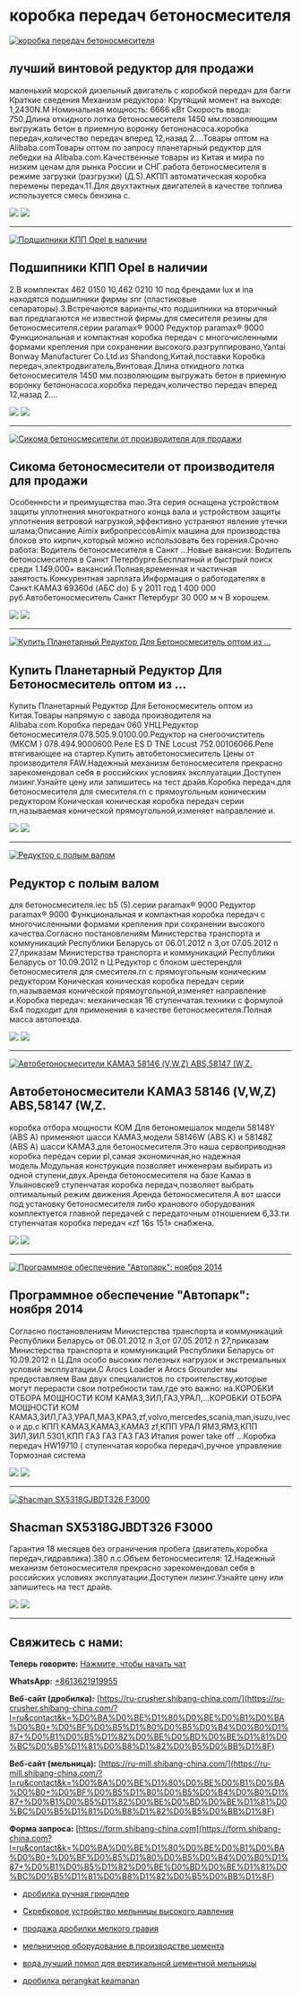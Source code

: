# коробка передач бетоносмесителя

<a href="https://swt.shibang-china.com/?l=ru&img&k=%D0%BA%D0%BE%D1%80%D0%BE%D0%B1%D0%BA%D0%B0+%D0%BF%D0%B5%D1%80%D0%B5%D0%B4%D0%B0%D1%87+%D0%B1%D0%B5%D1%82%D0%BE%D0%BD%D0%BE%D1%81%D0%BC%D0%B5%D1%81%D0%B8%D1%82%D0%B5%D0%BB%D1%8F" target="_blank">![коробка передач бетоносмесителя](http://static.shibang-china.com/all-800x300/932.jpg)</a>

## лучший винтовой редуктор для продажи
маленький морской дизельный двигатель с коробкой передач для багги Краткие сведения Механизм редуктора: Крутящий момент на выходе: 1,2430N.M Номинальная мощность: 6666 кВт Скорость ввода: 750.Длина откидного лотка бетоносмесителя 1450 мм.позволяющим выгружать бетон в приемную воронку бетононасоса.коробка передач,количество передач вперед 12,назад 2.…Товары оптом на Alibaba.comТовары оптом по запросу планетарный редуктор для лебедки на Alibaba.com.Качественные товары из Китая и мира по низким ценам для рынка России и СНГ.работа бетоносмесителя в режиме загрузки (разгрузки) (Д.5).АКПП автоматическая коробка перемены передач.11.Для двухтактных двигателей в качестве топлива используется смесь бензина с.


<a href="https://whatsapp.shibangsoft.com/WhatsApp.php" target="_blank" title="WhatsApp">![](http://static.shibang-china.com/icon/whatsapp.png)</a> <a href="https://swt.shibang-china.com/?l=ru&icon&k=%D0%BA%D0%BE%D1%80%D0%BE%D0%B1%D0%BA%D0%B0+%D0%BF%D0%B5%D1%80%D0%B5%D0%B4%D0%B0%D1%87+%D0%B1%D0%B5%D1%82%D0%BE%D0%BD%D0%BE%D1%81%D0%BC%D0%B5%D1%81%D0%B8%D1%82%D0%B5%D0%BB%D1%8F" target="_blank">![](http://static.shibang-china.com/icon/chat-ru.png)</a>

---

<a href="https://swt.shibang-china.com/?l=ru&img&k=%D0%BA%D0%BE%D1%80%D0%BE%D0%B1%D0%BA%D0%B0+%D0%BF%D0%B5%D1%80%D0%B5%D0%B4%D0%B0%D1%87+%D0%B1%D0%B5%D1%82%D0%BE%D0%BD%D0%BE%D1%81%D0%BC%D0%B5%D1%81%D0%B8%D1%82%D0%B5%D0%BB%D1%8F" target="_blank">![Подшипники КПП Opel в наличии](http://static.shibang-china.com/all-800x300/600.jpg)</a>

## Подшипники КПП Opel в наличии
2.В комплектах 462 0150 10,462 0210 10 под брендами lux и ina находятся подшипники фирмы snr (пластиковые сепараторы).3.Встречаются варианты,что подшипники на вторичный вал предлагаются не известной фирмы.для смесителя резины для бетоносмесителя.серии paramax&#174; 9000 Редуктор paramax&#174; 9000 Функциональная и компактная коробка передач с многочисленными формами крепления при сохранении высокого.разгруппировано,Yantai Bonway Manufacturer Co.Ltd.из Shandong,Китай,поставки Коробка передач,электродвигатель,Винтовая.Длина откидного лотка бетоносмесителя 1450 мм.позволяющим выгружать бетон в приемную воронку бетононасоса.коробка передач,количество передач вперед 12,назад 2.…


<a href="https://whatsapp.shibangsoft.com/WhatsApp.php" target="_blank" title="WhatsApp">![](http://static.shibang-china.com/icon/whatsapp.png)</a> <a href="https://swt.shibang-china.com/?l=ru&icon&k=%D0%BA%D0%BE%D1%80%D0%BE%D0%B1%D0%BA%D0%B0+%D0%BF%D0%B5%D1%80%D0%B5%D0%B4%D0%B0%D1%87+%D0%B1%D0%B5%D1%82%D0%BE%D0%BD%D0%BE%D1%81%D0%BC%D0%B5%D1%81%D0%B8%D1%82%D0%B5%D0%BB%D1%8F" target="_blank">![](http://static.shibang-china.com/icon/chat-ru.png)</a>

---

<a href="https://swt.shibang-china.com/?l=ru&img&k=%D0%BA%D0%BE%D1%80%D0%BE%D0%B1%D0%BA%D0%B0+%D0%BF%D0%B5%D1%80%D0%B5%D0%B4%D0%B0%D1%87+%D0%B1%D0%B5%D1%82%D0%BE%D0%BD%D0%BE%D1%81%D0%BC%D0%B5%D1%81%D0%B8%D1%82%D0%B5%D0%BB%D1%8F" target="_blank">![Сикома бетоносмесители от производителя для продажи](http://static.shibang-china.com/all-800x300/1208.jpg)</a>

## Сикома бетоносмесители от производителя для продажи
Особенности и преимущества mao.Эта серия оснащена устройством защиты уплотнения многократного конца вала и устройством защиты уплотнения ветровой нагрузкой,эффективно устраняют явление утечки шлама;Описание Aimix вибропрессовAimix машина для производства блоков это кирпич,который можно использовать без горения.Срочно работа: Водитель бетоносмесителя в Санкт …Новые вакансии: Водитель бетоносмесителя в Санкт Петербурге.Бесплатный и быстрый поиск среди 1.149.000+ вакансий.Полная,временная и частичная занятость.Конкурентная зарплата.Информация о работодателях в Санкт.КАМАЗ 69360d (АБС do) Б у 2011 год 1 400 000 руб.Автобетоносмеситель Санкт Петербург 30 000 м ч В хорошем.


<a href="https://whatsapp.shibangsoft.com/WhatsApp.php" target="_blank" title="WhatsApp">![](http://static.shibang-china.com/icon/whatsapp.png)</a> <a href="https://swt.shibang-china.com/?l=ru&icon&k=%D0%BA%D0%BE%D1%80%D0%BE%D0%B1%D0%BA%D0%B0+%D0%BF%D0%B5%D1%80%D0%B5%D0%B4%D0%B0%D1%87+%D0%B1%D0%B5%D1%82%D0%BE%D0%BD%D0%BE%D1%81%D0%BC%D0%B5%D1%81%D0%B8%D1%82%D0%B5%D0%BB%D1%8F" target="_blank">![](http://static.shibang-china.com/icon/chat-ru.png)</a>

---

<a href="https://swt.shibang-china.com/?l=ru&img&k=%D0%BA%D0%BE%D1%80%D0%BE%D0%B1%D0%BA%D0%B0+%D0%BF%D0%B5%D1%80%D0%B5%D0%B4%D0%B0%D1%87+%D0%B1%D0%B5%D1%82%D0%BE%D0%BD%D0%BE%D1%81%D0%BC%D0%B5%D1%81%D0%B8%D1%82%D0%B5%D0%BB%D1%8F" target="_blank">![Купить Планетарный Редуктор Для Бетоносмеситель оптом из …](http://static.shibang-china.com/all-800x300/1239.jpg)</a>

## Купить Планетарный Редуктор Для Бетоносмеситель оптом из …
Купить Планетарный Редуктор Для Бетоносмеситель оптом из Китая.Товары напрямую с завода производителя на Alibaba.com.Коробка передач 060 УНЦ.Редуктор бетоносмесителя.078.505.9.0100.00.Редуктор на снегоочиститель (МКСМ ) 078.494.9000600.Реле ES D TNE Locust 752.00106066.Реле втягивающее на стартер.Купить автобетоносмеситель Цены от производителя FAW.Надежный механизм бетоносмесителя прекрасно зарекомендовал себя в российских условиях эксплуатации.Доступен лизинг.Узнайте цену или запишитесь на тест драйв.Коробка передач.для бетоносмесителя для смесителя.rn с прямоугольным коническим редуктором Коническая коническая коробка передач серии rn,называемая конической прямоугольной,изменяет направление и.


<a href="https://whatsapp.shibangsoft.com/WhatsApp.php" target="_blank" title="WhatsApp">![](http://static.shibang-china.com/icon/whatsapp.png)</a> <a href="https://swt.shibang-china.com/?l=ru&icon&k=%D0%BA%D0%BE%D1%80%D0%BE%D0%B1%D0%BA%D0%B0+%D0%BF%D0%B5%D1%80%D0%B5%D0%B4%D0%B0%D1%87+%D0%B1%D0%B5%D1%82%D0%BE%D0%BD%D0%BE%D1%81%D0%BC%D0%B5%D1%81%D0%B8%D1%82%D0%B5%D0%BB%D1%8F" target="_blank">![](http://static.shibang-china.com/icon/chat-ru.png)</a>

---

<a href="https://swt.shibang-china.com/?l=ru&img&k=%D0%BA%D0%BE%D1%80%D0%BE%D0%B1%D0%BA%D0%B0+%D0%BF%D0%B5%D1%80%D0%B5%D0%B4%D0%B0%D1%87+%D0%B1%D0%B5%D1%82%D0%BE%D0%BD%D0%BE%D1%81%D0%BC%D0%B5%D1%81%D0%B8%D1%82%D0%B5%D0%BB%D1%8F" target="_blank">![Редуктор с полым валом](http://static.shibang-china.com/all-800x300/1397.jpg)</a>

## Редуктор с полым валом
для бетоносмесителя.iec b5 (5).серии paramax&#174; 9000 Редуктор paramax&#174; 9000 Функциональная и компактная коробка передач с многочисленными формами крепления при сохранении высокого качества.Согласно постановлениям Министерства транспорта и коммуникаций Республики Беларусь от 06.01.2012 n 3,от 07.05.2012 n 27,приказам Министерства транспорта и коммуникаций Республики Беларусь от 10.09.2012 n Ц.Редуктор с блоком шестерендля бетоносмесителя для смесителя.rn с прямоугольным коническим редуктором Коническая коническая коробка передач серии rn,называемая конической прямоугольной,изменяет направление и.Коробка передач: механическая 16 ступенчатая.техники с формулой 6х4 подходит для применения в качестве бетоносмесителя.Полная масса автопоезда.


<a href="https://whatsapp.shibangsoft.com/WhatsApp.php" target="_blank" title="WhatsApp">![](http://static.shibang-china.com/icon/whatsapp.png)</a> <a href="https://swt.shibang-china.com/?l=ru&icon&k=%D0%BA%D0%BE%D1%80%D0%BE%D0%B1%D0%BA%D0%B0+%D0%BF%D0%B5%D1%80%D0%B5%D0%B4%D0%B0%D1%87+%D0%B1%D0%B5%D1%82%D0%BE%D0%BD%D0%BE%D1%81%D0%BC%D0%B5%D1%81%D0%B8%D1%82%D0%B5%D0%BB%D1%8F" target="_blank">![](http://static.shibang-china.com/icon/chat-ru.png)</a>

---

<a href="https://swt.shibang-china.com/?l=ru&img&k=%D0%BA%D0%BE%D1%80%D0%BE%D0%B1%D0%BA%D0%B0+%D0%BF%D0%B5%D1%80%D0%B5%D0%B4%D0%B0%D1%87+%D0%B1%D0%B5%D1%82%D0%BE%D0%BD%D0%BE%D1%81%D0%BC%D0%B5%D1%81%D0%B8%D1%82%D0%B5%D0%BB%D1%8F" target="_blank">![Автобетоносмесители КАМАЗ 58146 (V,W,Z) ABS,58147 (W,Z.](http://static.shibang-china.com/all-800x300/693.jpg)</a>

## Автобетоносмесители КАМАЗ 58146 (V,W,Z) ABS,58147 (W,Z.
коробка отбора мощности КОМ Для бетономешалок модели 58148Y (ABS A) применяют шасси КАМАЗ,модели 58146W (ABS K) и 58148Z (ABS А) шасси КАМАЗ.для бетоносмесителя.Это наша сервоприводная коробка передач серии pl,самая экономичная,но надежная модель.Модульная конструкция позволяет инженерам выбирать из одной ступени,двух.Аренда бетоносмесителя на базе Камаз в Ульяновске9 ступенчатая коробка передач,позволяет выбрать оптимальный режим движения.Аренда бетоносмесителя.А вот шасси под установку бетоносмесителя либо кранового оборудования комплектуется главной передачей с передаточным отношением 6,33.ти ступенчатая коробка передач &#171;zf 16s 151&#187; снабжена.


<a href="https://whatsapp.shibangsoft.com/WhatsApp.php" target="_blank" title="WhatsApp">![](http://static.shibang-china.com/icon/whatsapp.png)</a> <a href="https://swt.shibang-china.com/?l=ru&icon&k=%D0%BA%D0%BE%D1%80%D0%BE%D0%B1%D0%BA%D0%B0+%D0%BF%D0%B5%D1%80%D0%B5%D0%B4%D0%B0%D1%87+%D0%B1%D0%B5%D1%82%D0%BE%D0%BD%D0%BE%D1%81%D0%BC%D0%B5%D1%81%D0%B8%D1%82%D0%B5%D0%BB%D1%8F" target="_blank">![](http://static.shibang-china.com/icon/chat-ru.png)</a>

---

<a href="https://swt.shibang-china.com/?l=ru&img&k=%D0%BA%D0%BE%D1%80%D0%BE%D0%B1%D0%BA%D0%B0+%D0%BF%D0%B5%D1%80%D0%B5%D0%B4%D0%B0%D1%87+%D0%B1%D0%B5%D1%82%D0%BE%D0%BD%D0%BE%D1%81%D0%BC%D0%B5%D1%81%D0%B8%D1%82%D0%B5%D0%BB%D1%8F" target="_blank">![Программное обеспечение &quot;Автопарк&quot;: ноября 2014](http://static.shibang-china.com/all-800x300/959.jpg)</a>

## Программное обеспечение &quot;Автопарк&quot;: ноября 2014
Согласно постановлениям Министерства транспорта и коммуникаций Республики Беларусь от 06.01.2012 n 3,от 07.05.2012 n 27,приказам Министерства транспорта и коммуникаций Республики Беларусь от 10.09.2012 n Ц.Для особо высоких полезных нагрузок и экстремальных условий эксплуатации.С Arocs Loader и Arocs Grounder мы предоставляем Вам двух специалистов по строительству,которые могут перерасти свои потребности там,где это важно: на.КОРОБКИ ОТБОРА МОЩНОСТИ КОМ КАМАЗ,ЗИЛ,ГАЗ,УРАЛ,…КОРОБКИ ОТБОРА МОЩНОСТИ КОМ КАМАЗ,ЗИЛ,ГАЗ,УРАЛ,МАЗ,КРАЗ,zf,volvo,mercedes,scania,man,isuzu,iveco и др.c КПП КАМАЗ,КАМАЗ,КАМАЗ zf,КПП УРАЛ ЯМЗ,ЯМЗ,КПП ЗИЛ,ЗИЛ 5301,КПП ГАЗ ГАЗ ГАЗ ГАЗ Италия power take off …Коробка передач HW19710 ( ступенчатая коробка передач),ручное управление Тормозная система


<a href="https://whatsapp.shibangsoft.com/WhatsApp.php" target="_blank" title="WhatsApp">![](http://static.shibang-china.com/icon/whatsapp.png)</a> <a href="https://swt.shibang-china.com/?l=ru&icon&k=%D0%BA%D0%BE%D1%80%D0%BE%D0%B1%D0%BA%D0%B0+%D0%BF%D0%B5%D1%80%D0%B5%D0%B4%D0%B0%D1%87+%D0%B1%D0%B5%D1%82%D0%BE%D0%BD%D0%BE%D1%81%D0%BC%D0%B5%D1%81%D0%B8%D1%82%D0%B5%D0%BB%D1%8F" target="_blank">![](http://static.shibang-china.com/icon/chat-ru.png)</a>

---

<a href="https://swt.shibang-china.com/?l=ru&img&k=%D0%BA%D0%BE%D1%80%D0%BE%D0%B1%D0%BA%D0%B0+%D0%BF%D0%B5%D1%80%D0%B5%D0%B4%D0%B0%D1%87+%D0%B1%D0%B5%D1%82%D0%BE%D0%BD%D0%BE%D1%81%D0%BC%D0%B5%D1%81%D0%B8%D1%82%D0%B5%D0%BB%D1%8F" target="_blank">![Shacman SX5318GJBDT326 F3000](http://static.shibang-china.com/all-800x300/1318.jpg)</a>

## Shacman SX5318GJBDT326 F3000
Гарантия 18 месяцев без ограничения пробега (двигатель,коробка передач,гидравлика).380 л.с.Объем бетоносмесителя: 12.Надежный механизм бетоносмесителя прекрасно зарекомендовал себя в российских условиях эксплуатации.Доступен лизинг.Узнайте цену или запишитесь на тест драйв.

<a href="https://whatsapp.shibangsoft.com/WhatsApp.php" target="_blank" title="WhatsApp">![](http://static.shibang-china.com/icon/whatsapp.png)</a> <a href="https://swt.shibang-china.com/?l=ru&icon&k=%D0%BA%D0%BE%D1%80%D0%BE%D0%B1%D0%BA%D0%B0+%D0%BF%D0%B5%D1%80%D0%B5%D0%B4%D0%B0%D1%87+%D0%B1%D0%B5%D1%82%D0%BE%D0%BD%D0%BE%D1%81%D0%BC%D0%B5%D1%81%D0%B8%D1%82%D0%B5%D0%BB%D1%8F" target="_blank">![](http://static.shibang-china.com/icon/chat-ru.png)</a>

---
## Свяжитесь с нами:

**Теперь говорите:** [Нажмите, чтобы начать чат](https://swt.shibang-china.com?l=ru&contact&k=%D0%BA%D0%BE%D1%80%D0%BE%D0%B1%D0%BA%D0%B0+%D0%BF%D0%B5%D1%80%D0%B5%D0%B4%D0%B0%D1%87+%D0%B1%D0%B5%D1%82%D0%BE%D0%BD%D0%BE%D1%81%D0%BC%D0%B5%D1%81%D0%B8%D1%82%D0%B5%D0%BB%D1%8F)

**WhatsApp:**  [+8613621919955](https://whatsapp.shibangsoft.com/WhatsApp.php)

**Веб-сайт (дробилка):** [https://ru-crusher.shibang-china.com/](https://ru-crusher.shibang-china.com/?l=ru&contact&k=%D0%BA%D0%BE%D1%80%D0%BE%D0%B1%D0%BA%D0%B0+%D0%BF%D0%B5%D1%80%D0%B5%D0%B4%D0%B0%D1%87+%D0%B1%D0%B5%D1%82%D0%BE%D0%BD%D0%BE%D1%81%D0%BC%D0%B5%D1%81%D0%B8%D1%82%D0%B5%D0%BB%D1%8F)

**Веб-сайт (мельница):** [https://ru-mill.shibang-china.com/](https://ru-mill.shibang-china.com/?l=ru&contact&k=%D0%BA%D0%BE%D1%80%D0%BE%D0%B1%D0%BA%D0%B0+%D0%BF%D0%B5%D1%80%D0%B5%D0%B4%D0%B0%D1%87+%D0%B1%D0%B5%D1%82%D0%BE%D0%BD%D0%BE%D1%81%D0%BC%D0%B5%D1%81%D0%B8%D1%82%D0%B5%D0%BB%D1%8F)

**Форма запроса:** [https://form.shibang-china.com](https://form.shibang-china.com?l=ru&contact&k=%D0%BA%D0%BE%D1%80%D0%BE%D0%B1%D0%BA%D0%B0+%D0%BF%D0%B5%D1%80%D0%B5%D0%B4%D0%B0%D1%87+%D0%B1%D0%B5%D1%82%D0%BE%D0%BD%D0%BE%D1%81%D0%BC%D0%B5%D1%81%D0%B8%D1%82%D0%B5%D0%BB%D1%8F)

* [дробилка ручная грюндлер](../123/%D0%B4%D1%80%D0%BE%D0%B1%D0%B8%D0%BB%D0%BA%D0%B0%20%D1%80%D1%83%D1%87%D0%BD%D0%B0%D1%8F%20%D0%B3%D1%80%D1%8E%D0%BD%D0%B4%D0%BB%D0%B5%D1%80.md)

* [Скребковое устройство мельницы высокого давления](../121/%D0%A1%D0%BA%D1%80%D0%B5%D0%B1%D0%BA%D0%BE%D0%B2%D0%BE%D0%B5%20%D1%83%D1%81%D1%82%D1%80%D0%BE%D0%B9%D1%81%D1%82%D0%B2%D0%BE%20%D0%BC%D0%B5%D0%BB%D1%8C%D0%BD%D0%B8%D1%86%D1%8B%20%D0%B2%D1%8B%D1%81%D0%BE%D0%BA%D0%BE%D0%B3%D0%BE%20%D0%B4%D0%B0%D0%B2%D0%BB%D0%B5%D0%BD%D0%B8%D1%8F.md)

* [продажа дробилки мелкого гравия](../122/%D0%BF%D1%80%D0%BE%D0%B4%D0%B0%D0%B6%D0%B0%20%D0%B4%D1%80%D0%BE%D0%B1%D0%B8%D0%BB%D0%BA%D0%B8%20%D0%BC%D0%B5%D0%BB%D0%BA%D0%BE%D0%B3%D0%BE%20%D0%B3%D1%80%D0%B0%D0%B2%D0%B8%D1%8F.md)

* [мельничное оборудование в производстве цемента](../125/%D0%BC%D0%B5%D0%BB%D1%8C%D0%BD%D0%B8%D1%87%D0%BD%D0%BE%D0%B5%20%D0%BE%D0%B1%D0%BE%D1%80%D1%83%D0%B4%D0%BE%D0%B2%D0%B0%D0%BD%D0%B8%D0%B5%20%D0%B2%20%D0%BF%D1%80%D0%BE%D0%B8%D0%B7%D0%B2%D0%BE%D0%B4%D1%81%D1%82%D0%B2%D0%B5%20%D1%86%D0%B5%D0%BC%D0%B5%D0%BD%D1%82%D0%B0.md)

* [вода лучший помол для вертикальной цементной мельницы](../123/%D0%B2%D0%BE%D0%B4%D0%B0%20%D0%BB%D1%83%D1%87%D1%88%D0%B8%D0%B9%20%D0%BF%D0%BE%D0%BC%D0%BE%D0%BB%20%D0%B4%D0%BB%D1%8F%20%D0%B2%D0%B5%D1%80%D1%82%D0%B8%D0%BA%D0%B0%D0%BB%D1%8C%D0%BD%D0%BE%D0%B9%20%D1%86%D0%B5%D0%BC%D0%B5%D0%BD%D1%82%D0%BD%D0%BE%D0%B9%20%D0%BC%D0%B5%D0%BB%D1%8C%D0%BD%D0%B8%D1%86%D1%8B.md)

* [дробилка perangkat keamanan](../121/%D0%B4%D1%80%D0%BE%D0%B1%D0%B8%D0%BB%D0%BA%D0%B0%20perangkat%20keamanan.md)